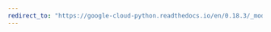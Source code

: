 ```yaml
---
redirect_to: "https://google-cloud-python.readthedocs.io/en/0.18.3/_modules/gcloud/credentials.html"
---
```

